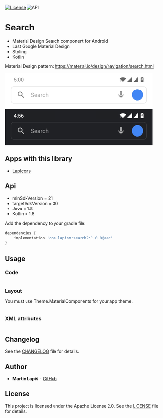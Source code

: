 [![License](https://img.shields.io/badge/License-Apache%202.0-blue.svg)](https://opensource.org/licenses/Apache-2.0)
![API](https://img.shields.io/badge/API-21%2B-brightgreen.svg?style=flat)

# Search
 - Material Design Search component for Android
 - Last Google Material Design
 - Styling
 - Kotlin

Material Design pattern:
https://material.io/design/navigation/search.html

![Search](https://github.com/lapism/Search/blob/master/images/search.png)

## Apps with this library

* [LapIcons](https://play.google.com/store/apps/details?id=com.lapism.lapicons)

## Api

 - minSdkVersion = 21
 - targetSdkVersion = 30
 - Java = 1.8
 - Kotlin = 1.8

Add the dependency to your gradle file:
```groovy
dependencies {
    implementation 'com.lapism:search2:1.0.0@aar'
}
```

## Usage

### Code
```java

```

### Layout
You must use Theme.MaterialComponents for your app theme.


```xml

```

### XML attributes
```xml

```

## Changelog
See the [CHANGELOG](https://github.com/lapism/Search/blob/searchview/CHANGELOG) file for details.

## Author

* **Martin Lapiš** - [GitHub](https://github.com/lapism)

## License

This project is licensed under the Apache License 2.0.
See the [LICENSE](https://github.com/lapism/Search/blob/searchview/LICENSE) file for details.